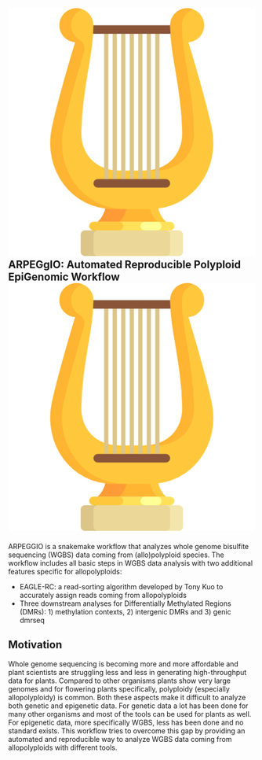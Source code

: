## ![](harp.png) ARPEGgIO: Automated Reproducible Polyploid EpiGenomic Workflow ![](harp.png)

ARPEGGIO is a snakemake workflow that analyzes whole genome bisulfite sequencing (WGBS) data coming from (allo)polyploid species. The workflow includes all basic steps in WGBS data analysis with two additional features specific for allopolyploids:

 - EAGLE-RC: a read-sorting algorithm developed by Tony Kuo to accurately assign reads coming from allopolyploids
 - Three downstream analyses for Differentially Methylated Regions (DMRs): 1) methylation contexts, 2) intergenic DMRs and 3) genic dmrseq

 ## Motivation

Whole genome sequencing is becoming more and more affordable and plant scientists are struggling less and less in generating high-throughput data for plants. Compared to other organisms plants show very large genomes and for flowering plants specifically, polyploidy (especially allopolyploidy) is common. Both these aspects make it difficult to analyze both genetic and epigenetic data. For genetic data a lot has been done for many other organisms and most of the tools can be used for plants as well. For epigenetic data, more specifically WGBS, less has been done and no standard exists.
This workflow tries to overcome this gap by providing an automated and reproducible way to analyze WGBS data coming from allopolyploids with different tools.
